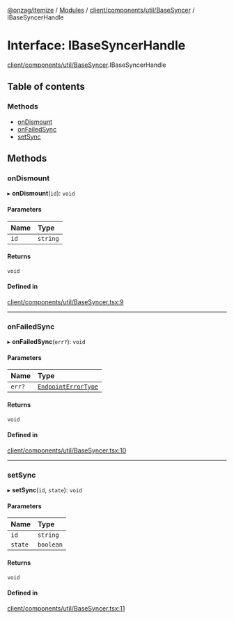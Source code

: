 [@onzag/itemize](../README.md) / [Modules](../modules.md) / [client/components/util/BaseSyncer](../modules/client_components_util_BaseSyncer.md) / IBaseSyncerHandle

# Interface: IBaseSyncerHandle

[client/components/util/BaseSyncer](../modules/client_components_util_BaseSyncer.md).IBaseSyncerHandle

## Table of contents

### Methods

- [onDismount](client_components_util_BaseSyncer.IBaseSyncerHandle.md#ondismount)
- [onFailedSync](client_components_util_BaseSyncer.IBaseSyncerHandle.md#onfailedsync)
- [setSync](client_components_util_BaseSyncer.IBaseSyncerHandle.md#setsync)

## Methods

### onDismount

▸ **onDismount**(`id`): `void`

#### Parameters

| Name | Type |
| :------ | :------ |
| `id` | `string` |

#### Returns

`void`

#### Defined in

[client/components/util/BaseSyncer.tsx:9](https://github.com/onzag/itemize/blob/f2db74a5/client/components/util/BaseSyncer.tsx#L9)

___

### onFailedSync

▸ **onFailedSync**(`err?`): `void`

#### Parameters

| Name | Type |
| :------ | :------ |
| `err?` | [`EndpointErrorType`](../modules/base_errors.md#endpointerrortype) |

#### Returns

`void`

#### Defined in

[client/components/util/BaseSyncer.tsx:10](https://github.com/onzag/itemize/blob/f2db74a5/client/components/util/BaseSyncer.tsx#L10)

___

### setSync

▸ **setSync**(`id`, `state`): `void`

#### Parameters

| Name | Type |
| :------ | :------ |
| `id` | `string` |
| `state` | `boolean` |

#### Returns

`void`

#### Defined in

[client/components/util/BaseSyncer.tsx:11](https://github.com/onzag/itemize/blob/f2db74a5/client/components/util/BaseSyncer.tsx#L11)
